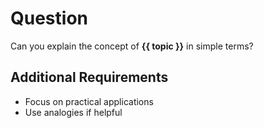 # Question

Can you explain the concept of **{{ topic }}** in simple terms?

## Additional Requirements

- Focus on practical applications
- Use analogies if helpful
